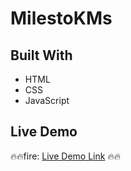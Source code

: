 # MilestoKMs

## Built With

- HTML
- CSS
- JavaScript

## Live Demo 

:fire::fire:fire: [Live Demo Link](https://ehs9nino.github.io/MilestoKMs/) :fire::fire:
